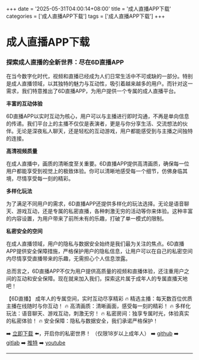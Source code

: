 +++
date = '2025-05-31T04:00:14+08:00'
title = '成人直播APP下载'
categories = ['成人直播APP下载']
tags = ['成人直播APP下载']
+++

# 成人直播APP下载

### 探索成人直播的全新世界：尽在6D直播APP

在当今数字化时代，视频和直播已经成为人们日常生活中不可或缺的一部分。特别是成人直播领域，以其独特的魅力与互动性，吸引着越来越多的用户。而针对这一需求，我们特意推出了6D直播APP，为用户提供一个专属的成人直播平台。

**丰富的互动体验**

6D直播APP以实时互动为核心，用户可以与主播进行即时沟通，不再是单向信息的传递。我们平台上的主播不仅仅是表演者，更是与你分享生活、交流想法的伙伴。无论是深夜私人聊天，还是轻松的互动游戏，用户都能感受到与主播之间独特的连接。

**高清视频质量**

在成人直播中，画质的清晰度至关重要。6D直播APP提供高清画质，确保每一位用户都能享受到视觉上的极致体验。你可以清晰地感受每一个细节，仿佛身临其境，尽情享受每一刻的精彩。

**多样化玩法**

为了满足不同用户的需求，6D直播APP还提供多样化的玩法选择。无论是语音聊天、游戏互动，还是专属的私密直播，各种刺激无穷的活动等你来体验。这种丰富的内容设置，为用户带来了前所未有的乐趣，打破了单一模式的限制。

**私密安全的空间**

在成人直播领域，用户的隐私与数据安全始终是我们最为关注的焦点。6D直播APP提供安全保障措施，严格保护用户的隐私信息，让用户可以在自己的私密空间内尽情享受直播带来的乐趣，无需担心个人信息泄露。

总而言之，6D直播APP不仅为用户提供高质量的视频和直播体验，还注重用户之间的互动和安全保障。现在就来加入我们，探索这片属于成年人的专属直播天地吧！ 

【6D直播】
成年人的专属空间，实时互动尽享精彩
🔥 精选主播：每天数百位优质主播在线随时与你互动！
🔥 高清画质：清晰画面，感受每一刻的精彩！
🔥 多样化玩法：语音聊天、游戏互动，刺激无穷！
🔥 私密房间：独享专属时光，体验真实的私密体验！
🔥 安全保障：隐私与数据安全，我们承诺严格保护！

➡️ [立即下载](https://down123.s3.ap-east-1.amazonaws.com/down/down.html?channelCode=blog) ⬅️，开启你的私密世界！
（仅限18岁以上成年人）
➡️ [github](https://aldult-live.github.io/)
➡️ [gitlab](https://seo-09598d.gitlab.io/)
➡️ [推特](https://x.com/wegame33)
➡️ [youtube](https://www.youtube.com/@6Dlive)

---
